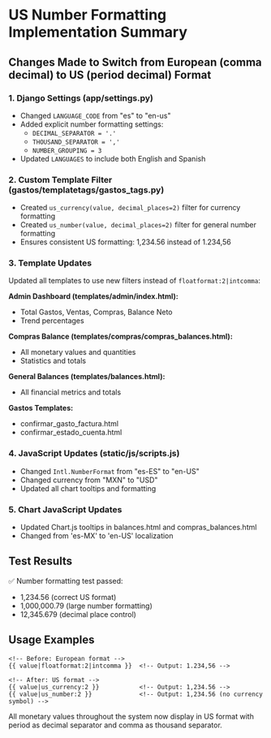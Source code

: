 # US Number Formatting Implementation Summary

## Changes Made to Switch from European (comma decimal) to US (period decimal) Format

### 1. Django Settings (app/settings.py)
- Changed `LANGUAGE_CODE` from "es" to "en-us"
- Added explicit number formatting settings:
  - `DECIMAL_SEPARATOR = '.'`
  - `THOUSAND_SEPARATOR = ','`
  - `NUMBER_GROUPING = 3`
- Updated `LANGUAGES` to include both English and Spanish

### 2. Custom Template Filter (gastos/templatetags/gastos_tags.py)
- Created `us_currency(value, decimal_places=2)` filter for currency formatting
- Created `us_number(value, decimal_places=2)` filter for general number formatting
- Ensures consistent US formatting: 1,234.56 instead of 1.234,56

### 3. Template Updates
Updated all templates to use new filters instead of `floatformat:2|intcomma`:

**Admin Dashboard (templates/admin/index.html):**
- Total Gastos, Ventas, Compras, Balance Neto
- Trend percentages

**Compras Balance (templates/compras/compras_balances.html):**
- All monetary values and quantities
- Statistics and totals

**General Balances (templates/balances.html):**
- All financial metrics and totals

**Gastos Templates:**
- confirmar_gasto_factura.html
- confirmar_estado_cuenta.html

### 4. JavaScript Updates (static/js/scripts.js)
- Changed `Intl.NumberFormat` from "es-ES" to "en-US"
- Changed currency from "MXN" to "USD"
- Updated all chart tooltips and formatting

### 5. Chart JavaScript Updates
- Updated Chart.js tooltips in balances.html and compras_balances.html
- Changed from 'es-MX' to 'en-US' localization

## Test Results
✅ Number formatting test passed:
- 1,234.56 (correct US format)
- 1,000,000.79 (large number formatting)
- 12,345.679 (decimal place control)

## Usage Examples
```django
<!-- Before: European format -->
{{ value|floatformat:2|intcomma }}  <!-- Output: 1.234,56 -->

<!-- After: US format -->
{{ value|us_currency:2 }}           <!-- Output: 1,234.56 -->
{{ value|us_number:2 }}             <!-- Output: 1,234.56 (no currency symbol) -->
```

All monetary values throughout the system now display in US format with period as decimal separator and comma as thousand separator.
